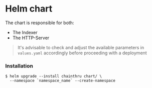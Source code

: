 # Helm chart

The chart is responsible for both:
- The Indexer
- The HTTP-Server

> It's advisable to check and adjust the available parameters in `values.yaml` accordingly before proceeding with a deployment

### Installation
```
$ helm upgrade --install chainthru chart/ \
  --namespace `namespace_name` --create-namespace
```
